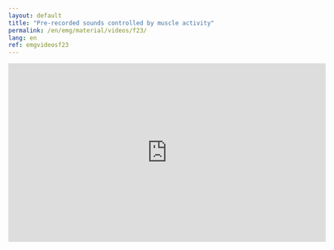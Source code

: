 ```yaml
---
layout: default
title: "Pre-recorded sounds controlled by muscle activity"
permalink: /en/emg/material/videos/f23/
lang: en
ref: emgvideosf23
---
```


<iframe width="640" height="360" src="https://www.youtube-nocookie.com/embed/1nFljEtkTPM?rel=0&loop=1&modestbranding=1&playlist=1nFljEtkTPM" frameborder="0" allow="autoplay; encrypted-media" allowfullscreen></iframe>